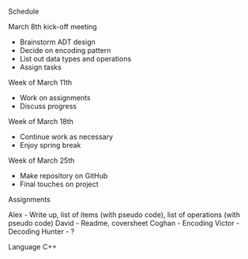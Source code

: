 Schedule

March 8th kick-off meeting
  - Brainstorm ADT design
  - Decide on encoding pattern
  - List out data types and operations
  - Assign tasks

Week of March 11th
  - Work on assignments
  - Discuss progress

Week of March 18th
  - Continue work as necessary
  - Enjoy spring break

Week of March 25th
  - Make repository on GitHub
  - Final touches on project


Assignments

Alex - Write up, list of items (with pseudo code), list of operations (with pseudo code)
David - Readme, coversheet
Coghan - Encoding
Victor - Decoding
Hunter - ?


Language
C++



